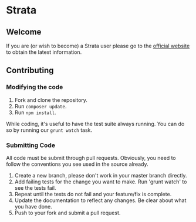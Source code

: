 Strata
======

## Welcome

If you are (or wish to become) a Strata user please go to the [official website](http://strata.francoisfaubert.com/) to obtain the latest information.

## Contributing

### Modifying the code

1. Fork and clone the repository.
1. Run `composer update`.
1. Run `npm install`.

While coding, it's useful to have the test suite always running. You can do so by running our `grunt watch` task.

### Submitting Code

All code must be submit through pull requests. Obviously, you need to follow the conventions you see used in the source already.

1. Create a new branch, please don't work in your master branch directly.
1. Add failing tests for the change you want to make. Run 'grunt watch' to see the tests fail.
1. Repeat until the tests do not fail and your feature/fix is complete.
1. Update the documentation to reflect any changes. Be clear about what you have done.
1. Push to your fork and submit a pull request.
